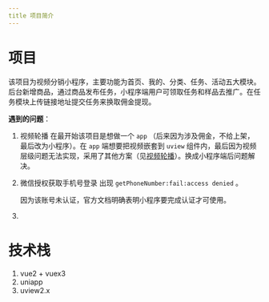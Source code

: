 ```yaml
---
title 项目简介
---
```

# 项目
该项目为视频分销小程序，主要功能为首页、我的、分类、任务、活动五大模块。后台新增商品，通过商品发布任务，小程序端用户可领取任务和样品去推广。在任务模块上传链接地址提交任务来换取佣金提现。

**遇到的问题**：
1. 视频轮播
   在最开始该项目是想做一个 `app` （后来因为涉及佣金，不给上架，最后改为小程序）。在 `app` 端想要把视频嵌套到 `uview` 组件内，最后因为视频层级问题无法实现，采用了其他方案（见[视频轮播](/project/lingsi/sale/video.md)）。换成小程序端后问题解决。
2. 微信授权获取手机号登录
   出现 `getPhoneNumber:fail:access denied` 。
   
   因为该账号未认证，官方文档明确表明小程序要完成认证才可使用。
3. 
# 技术栈

1. vue2 + vuex3
2. uniapp
3. uview2.x
